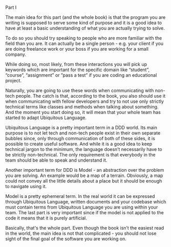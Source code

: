 Part I

The main idea for this part (and the whole book) is that the program you are writing is supposed to serve some kind of purpose and it is a good idea to have at least a basic understanding of what you are actually trying to solve.

To do so you should try speaking to people who are more familiar with the field than you are. It can actually be a single person - e.g. your client if you are doing freelance work or your boss if you are working for a small company.

While doing so, most likely, from these interactions you will pick up keywords which are important for the specific domain like “student”, “course”, “assignment” or ”pass a test” if you are coding an educational project.

Naturally, you are going to use these words when communicating with non-tech people. The catch is that, according to the book, you also should use it when communicating with fellow developers and try to not use only strictly technical terms like classes and methods when talking about something. And the moment you start doing so, it will mean that your whole team has started to adapt Ubiquitous Language.

Ubiquitous Language is a pretty important term in a DDD world. Its main purpose is to not let tech and non-tech people exist in their own separate bubbles since, only through communication of both of these sides, it is possible to create useful software. And while it is a good idea to keep technical jargon to the minimum, the language doesn’t necessarily have to be strictly non-technical. The only requirement is that everybody in the team should be able to speak and understand it.

Another important term for DDD is Model - an abstraction over the problem you are solving. An example would be a map of a terrain. Obviously, a map could not convey all the little details about a place but it should be enough to navigate using it.

Model is a pretty ephemeral term. In the real world it can be expressed through Ubiquitous Language, written documents and your codebase which must contain terms from Ubiquitous Language you are using within your team. The last part is very important since if the model is not applied to the code it means that it is purely artificial.

Basically, that's the whole part. Even though the book isn’t the easiest read in the world, the main idea is not that complicated - you should not lose sight of the final goal of the software you are working on.
